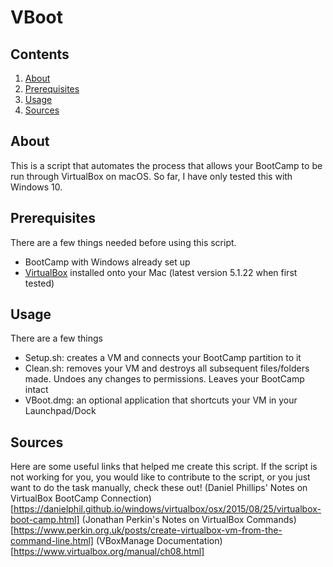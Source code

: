 # VBoot

## Contents
1. [About](#about)
2. [Prerequisites](#prerequisites)
3. [Usage](#usage)
4. [Sources](#sources)

## About
This is a script that automates the process that allows your BootCamp to be run through VirtualBox on macOS.  So far, I have only tested this with Windows 10.

## Prerequisites
There are a few things needed before using this script.
* BootCamp with Windows already set up
* [VirtualBox](https://www.virtualbox.org/wiki/Downloads) installed onto your Mac (latest version 5.1.22 when first tested)

## Usage
There are a few things
* Setup.sh:   creates a VM and connects your BootCamp partition to it   
* Clean.sh:   removes your VM and destroys all subsequent files/folders made. Undoes any changes to permissions. Leaves your BootCamp intact
* VBoot.dmg:  an optional application that shortcuts your VM in your Launchpad/Dock

## Sources
Here are some useful links that helped me create this script.  If the script is not working for you, you would like to contribute to the script, or you just want to do the task manually, check these out!
(Daniel Phillips' Notes on VirtualBox BootCamp Connection)[https://danielphil.github.io/windows/virtualbox/osx/2015/08/25/virtualbox-boot-camp.html]
(Jonathan Perkin's Notes on VirtualBox Commands)[https://www.perkin.org.uk/posts/create-virtualbox-vm-from-the-command-line.html]
(VBoxManage Documentation)[https://www.virtualbox.org/manual/ch08.html]
